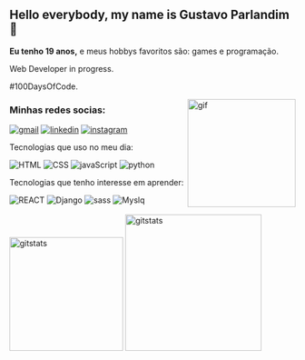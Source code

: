 ## Hello everybody, my name is Gustavo Parlandim 👋
<p><strong>Eu tenho 19 anos,</strong> e meus hobbys favoritos são: games e programação.</p>
<p>Web Developer in progress.</p>
<p>#100DaysOfCode.</p>
<img src="https://c.tenor.com/whgQwNlVvNkAAAAi/xero-code.gif" alt="gif" widht="250px" height="190px" align="right">

### Minhas redes socias: 

[![gmail](https://img.shields.io/badge/Gmail-D14836?style=for-the-badge&logo=gmail&logoColor=white)](<mailto:gustavo.parlandim@gmail.com>)
[![linkedin](https://img.shields.io/badge/LinkedIn-0077B5?style=for-the-badge&logo=linkedin&logoColor=white
)](https://www.linkedin.com/in/gustavoparlandim/)
[![instagram](https://img.shields.io/badge/Instagram-E4405F?style=for-the-badge&logo=instagram&logoColor=white
)](https://www.instagram.com/parlandim_dev/)


<div height="300px">
  <p>Tecnologias que uso no meu dia:</p>
  <img src="https://img.shields.io/badge/HTML5-E34F26?style=for-the-badge&logo=html5&logoColor=white" alt="HTML">
  <img src="https://img.shields.io/badge/CSS3-1572B6?style=for-the-badge&logo=css3&logoColor=white" alt="CSS">
  <img src="https://img.shields.io/badge/JavaScript-F7DF1E?style=for-the-badge&logo=javascript&logoColor=black"                 alt="javaScript">
  <img src="https://img.shields.io/badge/Python-14354C?style=for-the-badge&logo=python&logoColor=black" alt="python">
</div>

<div>
  <p>Tecnologias que tenho interesse em aprender:</p>
  <img src="https://img.shields.io/badge/React-20232A?style=for-the-badge&logo=react&logoColor=61DAFB" alt="REACT">
  <img src="https://img.shields.io/badge/Django-092E20?style=for-the-badge&logo=django&logoColor=white" alt="Django">
  <img src="https://img.shields.io/badge/Sass-CC6699?style=for-the-badge&logo=sass&logoColor=white"                 alt="sass">
  <img src="https://img.shields.io/badge/MySQL-00000F?style=for-the-badge&logo=mysql&logoColor=white" alt="Myslq">
</div>

<br>
<div>
    <img width="200px" src="https://github-readme-stats.vercel.app/api?username=Gu-Parlandim&hide=contribs,prs&show_icons=true&theme=synthwave" alt="gitstats">                            
    <img  width="240px" src="https://github-readme-stats.vercel.app/api/top-langs/?username=Gu-Parlandim&layout=compact" alt="gitstats"
</div>




